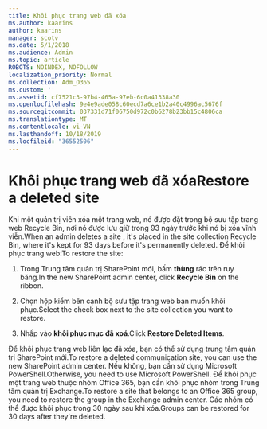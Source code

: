 ```yaml
---
title: Khôi phục trang web đã xóa
ms.author: kaarins
author: kaarins
manager: scotv
ms.date: 5/1/2018
ms.audience: Admin
ms.topic: article
ROBOTS: NOINDEX, NOFOLLOW
localization_priority: Normal
ms.collection: Adm_O365
ms.custom: ''
ms.assetid: cf7521c3-97b4-465a-97eb-6c0a41338a30
ms.openlocfilehash: 9e4e9ade058c60ecd7a6ce1b2a40c4996ac5676f
ms.sourcegitcommit: 037331d71f06750d972c0b6278b23bb15c4806ca
ms.translationtype: MT
ms.contentlocale: vi-VN
ms.lasthandoff: 10/18/2019
ms.locfileid: "36552506"
---
```

# <a name="restore-a-deleted-site"></a><span data-ttu-id="d045a-102">Khôi phục trang web đã xóa</span><span class="sxs-lookup"><span data-stu-id="d045a-102">Restore a deleted site</span></span>

<span data-ttu-id="d045a-103">Khi một quản trị viên xóa một trang web, nó được đặt trong bộ sưu tập trang web Recycle Bin, nơi nó được lưu giữ trong 93 ngày trước khi nó bị xóa vĩnh viễn.</span><span class="sxs-lookup"><span data-stu-id="d045a-103">When an admin deletes a site , it's placed in the site collection Recycle Bin, where it's kept for 93 days before it's permanently deleted.</span></span> <span data-ttu-id="d045a-104">Để khôi phục trang web:</span><span class="sxs-lookup"><span data-stu-id="d045a-104">To restore the site:</span></span>
  
1. <span data-ttu-id="d045a-105">Trong Trung tâm quản trị SharePoint mới, bấm **thùng** rác trên ruy băng.</span><span class="sxs-lookup"><span data-stu-id="d045a-105">In the new SharePoint admin center, click **Recycle Bin** on the ribbon.</span></span> 
    
2. <span data-ttu-id="d045a-106">Chọn hộp kiểm bên cạnh bộ sưu tập trang web bạn muốn khôi phục.</span><span class="sxs-lookup"><span data-stu-id="d045a-106">Select the check box next to the site collection you want to restore.</span></span>
    
3. <span data-ttu-id="d045a-107">Nhấp vào **khôi phục mục đã xoá**.</span><span class="sxs-lookup"><span data-stu-id="d045a-107">Click **Restore Deleted Items**.</span></span>
    
<span data-ttu-id="d045a-108">Để khôi phục trang web liên lạc đã xóa, bạn có thể sử dụng trung tâm quản trị SharePoint mới.</span><span class="sxs-lookup"><span data-stu-id="d045a-108">To restore a deleted communication site, you can use the new SharePoint admin center.</span></span> <span data-ttu-id="d045a-109">Nếu không, bạn cần sử dụng Microsoft PowerShell.</span><span class="sxs-lookup"><span data-stu-id="d045a-109">Otherwise, you need to use Microsoft PowerShell.</span></span> <span data-ttu-id="d045a-110">Để khôi phục một trang web thuộc nhóm Office 365, bạn cần khôi phục nhóm trong Trung tâm quản trị Exchange.</span><span class="sxs-lookup"><span data-stu-id="d045a-110">To restore a site that belongs to an Office 365 group, you need to restore the group in the Exchange admin center.</span></span> <span data-ttu-id="d045a-111">Các nhóm có thể được khôi phục trong 30 ngày sau khi xóa.</span><span class="sxs-lookup"><span data-stu-id="d045a-111">Groups can be restored for 30 days after they're deleted.</span></span>
  


